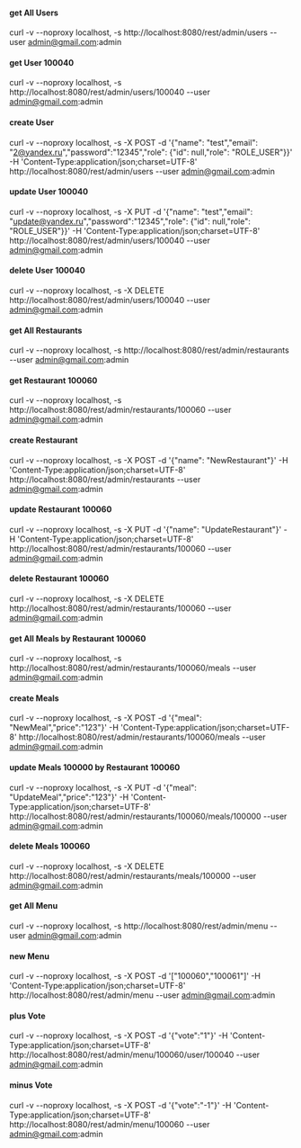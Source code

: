 #### get All Users
curl -v --noproxy localhost, -s http://localhost:8080/rest/admin/users --user admin@gmail.com:admin
#### get User 100040
curl -v --noproxy localhost, -s http://localhost:8080/rest/admin/users/100040 --user admin@gmail.com:admin
#### create User
curl -v --noproxy localhost, -s -X POST -d '{"name": "test","email": "2@yandex.ru","password":"12345","role": {"id": null,"role": "ROLE_USER"}}' -H 'Content-Type:application/json;charset=UTF-8' http://localhost:8080/rest/admin/users --user admin@gmail.com:admin
#### update User 100040
curl -v --noproxy localhost, -s -X PUT -d '{"name": "test","email": "update@yandex.ru","password":"12345","role": {"id": null,"role": "ROLE_USER"}}' -H 'Content-Type:application/json;charset=UTF-8' http://localhost:8080/rest/admin/users/100040 --user admin@gmail.com:admin
#### delete User 100040
curl -v --noproxy localhost, -s -X DELETE http://localhost:8080/rest/admin/users/100040 --user admin@gmail.com:admin


#### get All Restaurants
curl -v --noproxy localhost, -s http://localhost:8080/rest/admin/restaurants --user admin@gmail.com:admin
#### get Restaurant 100060
curl -v --noproxy localhost, -s http://localhost:8080/rest/admin/restaurants/100060 --user admin@gmail.com:admin
#### create Restaurant
curl -v --noproxy localhost, -s -X POST -d '{"name": "NewRestaurant"}' -H 'Content-Type:application/json;charset=UTF-8' http://localhost:8080/rest/admin/restaurants --user admin@gmail.com:admin
#### update Restaurant 100060
curl -v --noproxy localhost, -s -X PUT -d '{"name": "UpdateRestaurant"}' -H 'Content-Type:application/json;charset=UTF-8' http://localhost:8080/rest/admin/restaurants/100060 --user admin@gmail.com:admin
#### delete Restaurant 100060
curl -v --noproxy localhost, -s -X DELETE http://localhost:8080/rest/admin/restaurants/100060 --user admin@gmail.com:admin


#### get All Meals by Restaurant 100060
curl -v --noproxy localhost, -s http://localhost:8080/rest/admin/restaurants/100060/meals --user admin@gmail.com:admin
#### create Meals
curl -v --noproxy localhost, -s -X POST -d '{"meal": "NewMeal","price":"123"}' -H 'Content-Type:application/json;charset=UTF-8' http://localhost:8080/rest/admin/restaurants/100060/meals --user admin@gmail.com:admin
#### update Meals 100000 by Restaurant 100060
curl -v --noproxy localhost, -s -X PUT -d '{"meal": "UpdateMeal","price":"123"}' -H 'Content-Type:application/json;charset=UTF-8' http://localhost:8080/rest/admin/restaurants/100060/meals/100000 --user admin@gmail.com:admin
#### delete Meals 100060
curl -v --noproxy localhost, -s -X DELETE http://localhost:8080/rest/admin/restaurants/meals/100000 --user admin@gmail.com:admin

#### get All Menu
curl -v --noproxy localhost, -s http://localhost:8080/rest/admin/menu --user admin@gmail.com:admin
#### new Menu
curl -v --noproxy localhost, -s -X POST -d '["100060","100061"]' -H 'Content-Type:application/json;charset=UTF-8' http://localhost:8080/rest/admin/menu --user admin@gmail.com:admin
#### plus Vote
curl -v --noproxy localhost, -s -X POST -d '{"vote":"1"}' -H 'Content-Type:application/json;charset=UTF-8' http://localhost:8080/rest/admin/menu/100060/user/100040 --user admin@gmail.com:admin
#### minus Vote
curl -v --noproxy localhost, -s -X POST -d '{"vote":"-1"}' -H 'Content-Type:application/json;charset=UTF-8' http://localhost:8080/rest/admin/menu/100060 --user admin@gmail.com:admin

